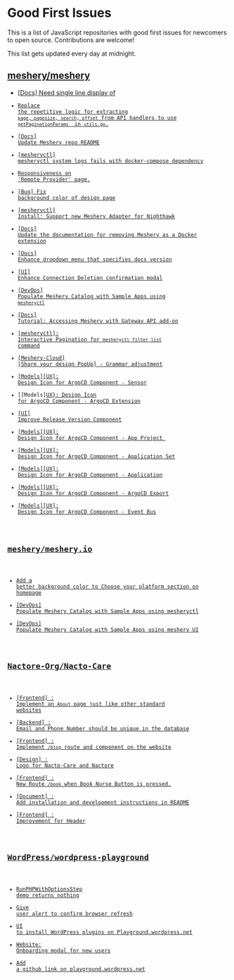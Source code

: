 # Good First Issues

This is a list of JavaScript repositories with good first issues for newcomers to open source. Contributions are welcome!

This list gets updated every day at midnight.

## [meshery/meshery](https://github.com/meshery/meshery)

- [[Docs] Need single line display of <code>](https://github.com/meshery/meshery/issues/10863)
- [Replace the repetitive logic for extracting `page, pagesize, search, offset` from API handlers to use  `getPaginationParams ` in `utils.go`.](https://github.com/meshery/meshery/issues/10825)
- [[Docs] Update Meshery repo README](https://github.com/meshery/meshery/issues/10770)
- [[mesheryctl] mesheryctl system logs fails with docker-compose dependency](https://github.com/meshery/meshery/issues/10777)
- [Responsiveness on 'Remote Provider' page.](https://github.com/meshery/meshery/issues/10743)
- [[Bug] Fix background color of design page](https://github.com/meshery/meshery/issues/10775)
- [[mesheryctl] Install: Support new Meshery Adapter for Nighthawk](https://github.com/meshery/meshery/issues/10371)
- [[Docs] Update the documentation for removing Meshery as a Docker extension](https://github.com/meshery/meshery/issues/9901)
- [[Docs] Enhance dropdown menu that specifies docs version](https://github.com/meshery/meshery/issues/9227)
- [[UI] Enhance Connection Deletion confirmation modal](https://github.com/meshery/meshery/issues/10558)
- [[DevOps] Populate Meshery Catalog with Sample Apps using `mesheryctl`](https://github.com/meshery/meshery/issues/10458)
- [[Docs] Tutorial: Accessing Meshery with Gateway API add-on](https://github.com/meshery/meshery/issues/10333)
- [[mesheryctl]: Interactive Pagination for `mesheryctl filter list` command](https://github.com/meshery/meshery/issues/10366)
- [[Meshery-Cloud] [Share your design PopUp] - Grammar adjustment](https://github.com/meshery/meshery/issues/10038)
- [[Models][UX]: Design Icon for ArgoCD Component - Sensor](https://github.com/meshery/meshery/issues/10300)
- [[Models][UX}: Design Icon for ArgoCD Component - ArgoCD Extension](https://github.com/meshery/meshery/issues/10290)
- [[UI] Improve Release Version Component](https://github.com/meshery/meshery/issues/9569)
- [[Models][UX]: Design Icon for ArgoCD Component - App Project ](https://github.com/meshery/meshery/issues/10291)
- [[Models][UX]: Design Icon for ArgoCD Component - Application Set](https://github.com/meshery/meshery/issues/10292)
- [[Models][UX]: Design Icon for ArgoCD Component - Application](https://github.com/meshery/meshery/issues/10293)
- [[Models][UX]: Design Icon for ArgoCD Component - ArgoCD Export](https://github.com/meshery/meshery/issues/10294)
- [[Models][UX]: Design Icon for ArgoCD Component - Event Bus](https://github.com/meshery/meshery/issues/10297)

## [meshery/meshery.io](https://github.com/meshery/meshery.io)

- [Add a better background color to Choose your platform section on homepage](https://github.com/meshery/meshery.io/issues/1735)
- [[DevOps] Populate Meshery Catalog with Sample Apps using mesheryctl](https://github.com/meshery/meshery.io/issues/1650)
- [[DevOps] Populate Meshery Catalog with Sample Apps using meshery UI](https://github.com/meshery/meshery.io/issues/1699)

## [Nactore-Org/Nacto-Care](https://github.com/Nactore-Org/Nacto-Care)

- [[Frontend] : Implement an `About` page just like other standard websites](https://github.com/Nactore-Org/Nacto-Care/issues/10)
- [[Backend] : Email and Phone Number should be unique in the database](https://github.com/Nactore-Org/Nacto-Care/issues/13)
- [[Frontend] : Implement `/blog` route and component on the website](https://github.com/Nactore-Org/Nacto-Care/issues/12)
- [[Design] : Logo for Nacto-Care and Nactore](https://github.com/Nactore-Org/Nacto-Care/issues/11)
- [[Frontend] : New Route `/book` when Book Nurse Button is pressed.](https://github.com/Nactore-Org/Nacto-Care/issues/8)
- [[Document] : Add installation and development instructions in README](https://github.com/Nactore-Org/Nacto-Care/issues/5)
- [[Frontend] : Improvement for Header](https://github.com/Nactore-Org/Nacto-Care/issues/3)

## [WordPress/wordpress-playground](https://github.com/WordPress/wordpress-playground)

- [RunPHPWithOptionsStep demo returns nothing](https://github.com/WordPress/wordpress-playground/issues/1162)
- [Give user alert to confirm browser refresh](https://github.com/WordPress/wordpress-playground/issues/81)
- [UI to install WordPress plugins on Playground.wordpress.net](https://github.com/WordPress/wordpress-playground/issues/170)
- [Website: Onboarding modal for new users](https://github.com/WordPress/wordpress-playground/issues/497)
- [Add a github link on playground.wordpress.net](https://github.com/WordPress/wordpress-playground/issues/173)

